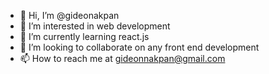 - 👋 Hi, I’m @gideonakpan
- 👀 I’m interested in web development
- 🌱 I’m currently learning react.js
- 💞️ I’m looking to collaborate on any front end development
- 📫 How to reach me at gideonnakpan@gmail.com

<!---
gideonakpan/gideonakpan is a ✨ special ✨ repository because its `README.md` (this file) appears on your GitHub profile.
You can click the Preview link to take a look at your changes.
--->
